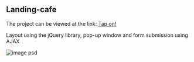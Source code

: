 ## Landing-cafe

The project can be viewed at the link:
[Tap on!](https://reliable-brigadeiros-4154e4.netlify.app/)

Layout using the jQuery library, pop-up window and form submission using AJAX


![image psd](https://github.com/sbl-igor/landing-cafe/assets/80469915/c7ca824f-9675-4b8c-b938-bd48a1f4b951)
